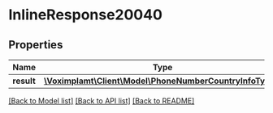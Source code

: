 # InlineResponse20040

## Properties
Name | Type | Description | Notes
------------ | ------------- | ------------- | -------------
**result** | [**\Voximplamt\Client\Model\PhoneNumberCountryInfoType[]**](PhoneNumberCountryInfoType.md) |  | [optional] 

[[Back to Model list]](../README.md#documentation-for-models) [[Back to API list]](../README.md#documentation-for-api-endpoints) [[Back to README]](../README.md)


